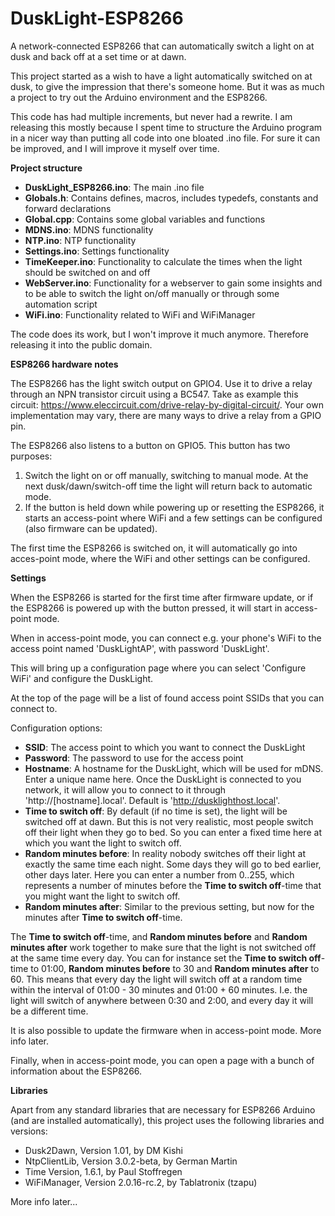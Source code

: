# DuskLight-ESP8266

A network-connected ESP8266 that can automatically switch a light on at dusk and back off at a set time or at dawn.

This project started as a wish to have a light automatically switched on at dusk, to give the impression that there's someone home. But it was as much a project to try out the Arduino environment and the ESP8266.

This code has had multiple increments, but never had a rewrite. I am releasing this mostly because I spent time to structure the Arduino program in a nicer way than putting all code into one bloated .ino file. For sure it can be improved, and I will improve it myself over time.

**Project structure**

- **DuskLight_ESP8266.ino**: The main .ino file
- **Globals.h**: Contains defines, macros, includes typedefs, constants and forward declarations
- **Global.cpp**: Contains some global variables and functions
- **MDNS.ino**: MDNS functionality
- **NTP.ino**: NTP functionality
- **Settings.ino**: Settings functionality
- **TimeKeeper.ino**: Functionality to calculate the times when the light should be switched on and off
- **WebServer.ino**: Functionality for a webserver to gain some insights and to be able to switch the light on/off manually or through some automation script
- **WiFi.ino**: Functionality related to WiFi and WiFiManager

The code does its work, but I won't improve it much anymore. Therefore releasing it into the public domain.

**ESP8266 hardware notes**

The ESP8266 has the light switch output on GPIO4. Use it to drive a relay through an NPN transistor circuit using a BC547. Take as example this circuit: https://www.eleccircuit.com/drive-relay-by-digital-circuit/. Your own implementation may vary, there are many ways to drive a relay from a GPIO pin.

The ESP8266 also listens to a button on GPIO5. This button has two purposes:

1. Switch the light on or off manually, switching to manual mode. At the next dusk/dawn/switch-off time the light will return back to automatic mode.
2. If the button is held down while powering up or resetting the ESP8266, it starts an access-point where WiFi and a few settings can be configured (also firmware can be updated).

The first time the ESP8266 is switched on, it will automatically go into acces-point mode, where the WiFi and other settings can be configured.

**Settings**

When the ESP8266 is started for the first time after firmware update, or if the ESP8266 is powered up with the button pressed, it will start in access-point mode.

When in access-point mode, you can connect e.g. your phone's WiFi to the access point named 'DuskLightAP', with password 'DuskLight'.

This will bring up a configuration page where you can select 'Configure WiFi' and configure the DuskLight.

At the top of the page will be a list of found access point SSIDs that you can connect to.

Configuration options:

- **SSID**: The access point to which you want to connect the DuskLight
- **Password**: The password to use for the access point
- **Hostname**: A hostname for the DuskLight, which will be used for mDNS. Enter a unique name here. Once the DuskLight is connected to you network, it will allow you to connect to it through 'http://[hostname].local'. Default is 'http://dusklighthost.local'.
- **Time to switch off**: By default (if no time is set), the light will be switched off at dawn. But this is not very realistic, most people switch off their light when they go to bed. So you can enter a fixed time here at which you want the light to switch off.
- **Random minutes before**: In reality nobody switches off their light at exactly the same time each night. Some days they will go to bed earlier, other days later. Here you can enter a number from 0..255, which represents a number of minutes before the **Time to switch off**-time that you might want the light to switch off.
- **Random minutes after**: Similar to the previous setting, but now for the minutes after **Time to switch off**-time.

The **Time to switch off**-time, and **Random minutes before** and **Random minutes after** work together to make sure that the light is not switched off at the same time every day. You can for instance set the **Time to switch off**-time to 01:00, **Random minutes before** to 30 and **Random minutes after** to 60. This means that every day the light will switch off at a random time within the interval of 01:00 - 30 minutes and 01:00 + 60 minutes. I.e. the light will switch of anywhere between 0:30 and 2:00, and every day it will be a different time.

It is also possible to update the firmware when in access-point mode. More info later.

Finally, when in access-point mode, you can open a page with a bunch of information about the ESP8266.

**Libraries**

Apart from any standard libraries that are necessary for ESP8266 Arduino (and are installed automatically), this project uses the following libraries and versions:

- Dusk2Dawn, Version 1.01, by DM Kishi
- NtpClientLib, Version 3.0.2-beta, by German Martin
- Time Version, 1.6.1, by Paul Stoffregen
- WiFiManager, Version 2.0.16-rc.2, by Tablatronix (tzapu)

More info later...
